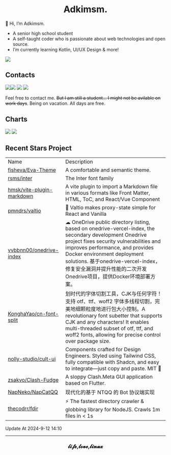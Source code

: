 <h1 align="center">Adkimsm.</h1>

👋 Hi, I’m Adkimsm.

- A senior high school student
- A self-taught coder who is passionate about web technologies and open source.
- I’m currently learning Kotlin, UI/UX Design & more!

![](https://visitor-badge.glitch.me/badge?page_id=adkimsm)

## Contacts

<a href="mailto:adkinsm9277@gmail.com"><img src="https://img.shields.io/badge/Gmail-D14836?style=for-the-badge&logo=gmail&logoColor=white" /></a><a href="https://t.me/adkimsm"><img src="https://img.shields.io/badge/Telegram-2CA5E0?style=for-the-badge&logo=telegram&logoColor=white" /></a> <a href="https://wpa.qq.com/msgrd?v=3&uin=3020035335&site=qq&menu=yes"><img src="https://img.shields.io/badge/Tencent%23QQ-%2312B7F5?style=for-the-badge&logo=tencentqq&logoColor=white" /></a> <a href="https://twitter.com/adkimsm"><img src="https://img.shields.io/badge/Twitter-%231DA1F2.svg?style=for-the-badge&logo=Twitter&logoColor=white" /></a>

Feel free to contact me. ~~But I am still a student... I might not be avilable on work days~~. Being on vacation. All days are free.

<div align="left">

<h2>Charts</h2>

<img src="https://github-readme-stats.vercel.app/api?username=adkimsm&show_icons=true&count_private=true&hide=prs&theme=default_repocard" />

<img src="https://github-readme-stats.vercel.app/api/top-langs/?username=adkimsm&layout=compact" />

</div>

<div>

<h2>Recent Stars Project</h2>

<table>
  <tr>
    <td>Name</td>
    <td>Description</td>
  </tr>
  
  <tr>
    <td><a href=https://github.com/fisheva/Eva-Theme>fisheva/Eva-Theme</a></td>
    <td>A comfortable and semantic theme.</td>
  </tr>
  <tr>
    <td><a href=https://github.com/rsms/inter>rsms/inter</a></td>
    <td>The Inter font family</td>
  </tr>
  <tr>
    <td><a href=https://github.com/hmsk/vite-plugin-markdown>hmsk/vite-plugin-markdown</a></td>
    <td>A vite plugin to import a Markdown file in various formats like Front Matter, HTML, ToC, and React/Vue Component</td>
  </tr>
  <tr>
    <td><a href=https://github.com/pmndrs/valtio>pmndrs/valtio</a></td>
    <td>🧙 Valtio makes proxy-state simple  for React and Vanilla</td>
  </tr>
  <tr>
    <td><a href=https://github.com/vvbbnn00/onedrive-index>vvbbnn00/onedrive-index</a></td>
    <td>☁ OneDrive public directory listing, based on onedrive-vercel-index, the secondary development Onedrive project fixes security vulnerabilities and improves performance, and provides Docker environment deployment solutions. 基于onedrive-vercel-index，修复安全漏洞并提升性能的二次开发Onedrive项目，提供Docker环境部署方案。</td>
  </tr>
  <tr>
    <td><a href=https://github.com/KonghaYao/cn-font-split>KonghaYao/cn-font-split</a></td>
    <td>划时代的字体切割工具，CJK与任何字符！支持 otf、ttf、woff2 字体多线程切割，完美地细颗粒度地进行包大小控制。A revolutionary font subetter that supports CJK and any characters! It enables multi-threaded subset of otf, ttf, and woff2 fonts, allowing for precise control over package size.   </td>
  </tr>
  <tr>
    <td><a href=https://github.com/nolly-studio/cult-ui>nolly-studio/cult-ui</a></td>
    <td>Components crafted for Design Engineers. Styled using Tailwind CSS, fully compatible with Shadcn, and easy to integrate—just copy and paste. MIT 🤌</td>
  </tr>
  <tr>
    <td><a href=https://github.com/zsakvo/Clash-Fudge>zsakvo/Clash-Fudge</a></td>
    <td>A sloppy Clash.Meta GUI application based on Flutter.</td>
  </tr>
  <tr>
    <td><a href=https://github.com/NapNeko/NapCatQQ>NapNeko/NapCatQQ</a></td>
    <td>现代化的基于 NTQQ 的 Bot 协议端实现</td>
  </tr>
  <tr>
    <td><a href=https://github.com/thecodrr/fdir>thecodrr/fdir</a></td>
    <td>⚡ The fastest directory crawler & globbing library for NodeJS. Crawls 1m files in < 1s</td>
  </tr>
</table>

</div>

Update At 2024-9-12    14:10

---

<h3 align="center">𝓵𝓲𝓯𝓮,𝓵𝓸𝓿𝓮,𝓵𝓲𝓷𝓾𝔁</h3>

